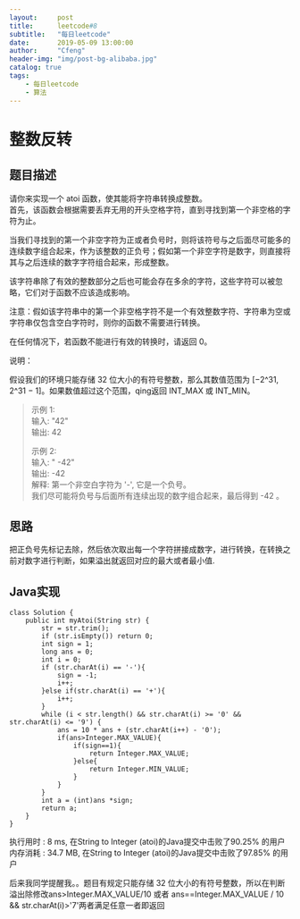 ```yaml
---
layout:     post
title:      leetcode#8
subtitle:   "每日leetcode"
date:       2019-05-09 13:00:00
author:     "Cfeng"
header-img: "img/post-bg-alibaba.jpg"
catalog: true
tags:
    - 每日leetcode
    - 算法
---
```

# 整数反转
## 题目描述
请你来实现一个 atoi 函数，使其能将字符串转换成整数。    
首先，该函数会根据需要丢弃无用的开头空格字符，直到寻找到第一个非空格的字符为止。    

当我们寻找到的第一个非空字符为正或者负号时，则将该符号与之后面尽可能多的连续数字组合起来，作为该整数的正负号；假如第一个非空字符是数字，则直接将其与之后连续的数字字符组合起来，形成整数。    

该字符串除了有效的整数部分之后也可能会存在多余的字符，这些字符可以被忽略，它们对于函数不应该造成影响。    

注意：假如该字符串中的第一个非空格字符不是一个有效整数字符、字符串为空或字符串仅包含空白字符时，则你的函数不需要进行转换。    

在任何情况下，若函数不能进行有效的转换时，请返回 0。    

说明：    

假设我们的环境只能存储 32 位大小的有符号整数，那么其数值范围为 [−2^31,  2^31 − 1]。如果数值超过这个范围，qing返回  INT_MAX 或 INT_MIN。   

> 示例 1:    
> 输入: "42"    
>  输出: 42     
>       
> 示例 2:     
> 输入: "   -42"     
> 输出: -42     
> 解释: 第一个非空白字符为 '-', 它是一个负号。     
> 我们尽可能将负号与后面所有连续出现的数字组合起来，最后得到 -42 。           
        
## 思路
把正负号先标记去除，然后依次取出每一个字符拼接成数字，进行转换，在转换之前对数字进行判断，如果溢出就返回对应的最大或者最小值.    

## Java实现     
```   
class Solution {
    public int myAtoi(String str) {
        str = str.trim();
        if (str.isEmpty()) return 0;
        int sign = 1;
        long ans = 0;
        int i = 0;
        if (str.charAt(i) == '-'){
            sign = -1;
            i++;
        }else if(str.charAt(i) == '+'){
            i++;
        }
        while (i < str.length() && str.charAt(i) >= '0' && str.charAt(i) <= '9') { 
            ans = 10 * ans + (str.charAt(i++) - '0');
            if(ans>Integer.MAX_VALUE){
                if(sign==1){
                    return Integer.MAX_VALUE;
                }else{
                    return Integer.MIN_VALUE;
                }
            }
        }
        int a = (int)ans *sign;
        return a;
    }
}
```    

执行用时 : 8 ms, 在String to Integer (atoi)的Java提交中击败了90.25% 的用户    
内存消耗 : 34.7 MB, 在String to Integer (atoi)的Java提交中击败了97.85% 的用户     

后来我同学提醒我。。题目有规定只能存储 32 位大小的有符号整数，所以在判断溢出除修改ans>Integer.MAX_VALUE/10 或者 ans==Integer.MAX_VALUE / 10 && str.charAt(i)>'7'两者满足任意一者即返回
